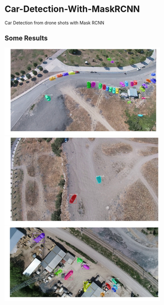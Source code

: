 # Car-Detection-With-MaskRCNN
Car Detection from drone shots with Mask RCNN

## Some Results
![](results/indir%20(3).png)
![](results/indir%20(2).png)
![](results/indi23r.png)
